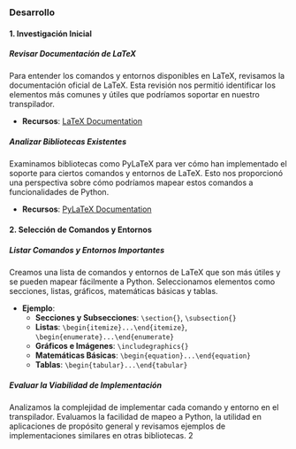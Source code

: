 ### Desarrollo

#### 1. Investigación Inicial

##### Revisar Documentación de LaTeX
Para entender los comandos y entornos disponibles en LaTeX, revisamos la documentación oficial de LaTeX. Esta revisión nos permitió identificar los elementos más comunes y útiles que podríamos soportar en nuestro transpilador.

- **Recursos**: [LaTeX Documentation](https://www.latex-project.org/help/documentation/)

##### Analizar Bibliotecas Existentes
Examinamos bibliotecas como PyLaTeX para ver cómo han implementado el soporte para ciertos comandos y entornos de LaTeX. Esto nos proporcionó una perspectiva sobre cómo podríamos mapear estos comandos a funcionalidades de Python.

- **Recursos**: [PyLaTeX Documentation](https://jeltef.github.io/PyLaTeX/current/)

#### 2. Selección de Comandos y Entornos

##### Listar Comandos y Entornos Importantes
Creamos una lista de comandos y entornos de LaTeX que son más útiles y se pueden mapear fácilmente a Python. Seleccionamos elementos como secciones, listas, gráficos, matemáticas básicas y tablas.

- **Ejemplo**:
    - **Secciones y Subsecciones**: `\section{}`, `\subsection{}`
    - **Listas**: `\begin{itemize}...\end{itemize}`, `\begin{enumerate}...\end{enumerate}`
    - **Gráficos e Imágenes**: `\includegraphics{}`
    - **Matemáticas Básicas**: `\begin{equation}...\end{equation}`
    - **Tablas**: `\begin{tabular}...\end{tabular}`

##### Evaluar la Viabilidad de Implementación
Analizamos la complejidad de implementar cada comando y entorno en el transpilador. Evaluamos la facilidad de mapeo a Python, la utilidad en aplicaciones de propósito general y revisamos ejemplos de implementaciones similares en otras bibliotecas.
2